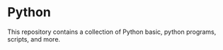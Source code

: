 # Python
This repository contains a collection of Python basic, python programs, scripts, and more.
